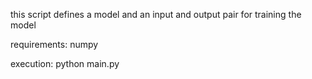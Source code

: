 this script defines a model and an input and output pair for training the model

requirements:
numpy

execution:
python main.py

